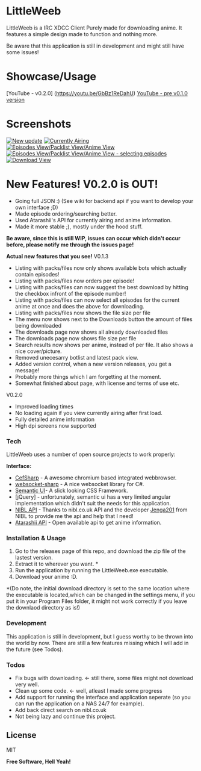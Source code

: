 # LittleWeeb

LittleWeeb is a IRC XDCC Client Purely made for downloading anime. It features a simple design made to function and nothing more.

Be aware that this application is still in development and might still have some issues!

# Showcase/Usage
[YouTube - v0.2.0] (https://youtu.be/GbBz1ReDahU)
[YouTube - pre v0.1.0 version](https://www.youtube.com/watch?v=yJjL9wQEEEQ)

# Screenshots
[![New update](https://i.imgur.com/2fAyiopl.png)](https://i.imgur.com/2fAyiop.png)
[![Currently Airing](https://i.imgur.com/H6dzjgll.png)](https://i.imgur.com/H6dzjgl.png)
[![Episodes View/Packlist View/Anime View](https://i.imgur.com/WpJcwvXl.png)](https://i.imgur.com/WpJcwvX.png)
[![Episodes View/Packlist View/Anime View - selecting episodes](https://i.imgur.com/eARK88Rl.png)](https://i.imgur.com/eARK88R.png)
[![Download View](https://i.imgur.com/x7afYadl.png)](https://i.imgur.com/x7afYad.png)

# New Features! V0.2.0 is OUT!
- Going full JSON :)  (See wiki for backend api if you want to develop your own interface ;D)
- Made episode ordering/searching better.
- Used Atarashii's API for currently airing and anime information.
- Made it more stable ;), mostly under the hood stuff. 
 
**Be aware, since this is still WIP, issues can occur which didn't occur before, please notify me through the issues page!**

**Actual new features that you see!**
V0.1.3
- Listing with packs/files now only shows available bots which actually contain episodes!
- Listing with packs/files now orders per episode!
- Listing with packs/files can now suggest the best download by hitting the checkbox infront of the episode number!
- Listing with packs/files can now select all episodes for the current anime at once and does the above for downloading.
- Listing with packs/files now shows the file size per file
- The menu now shows next to the Downloads button the amount of files being downloaded
- The downloads page now shows all already downloaded files
- The downloads page now shows file size per file
- Search results now shows per anime, instead of per file. It also shows a nice cover/picture.
- Removed unecesarry botlist and latest pack view.
- Added version control, when a new version releases, you get a message!
- Probably more things which I am forgetting at the moment.
- Somewhat finished about page, with license and terms of use etc.

V0.2.0
- Improved loading times
- No loading again if you view currently airing after first load.
- Fully detailed anime information
- High dpi screens now supported



### Tech

LittleWeeb uses a number of open source projects to work properly:

**Interface:**
* [CefSharp](https://cefsharp.github.io/) - A awesome chromium based integrated webbrowser.
* [websocket-sharp](http://sta.github.io/websocket-sharp/) - A nice websocket library for C#.
* [Semantic UI](https://semantic-ui.com/)- A slick looking CSS Framework.
* [jQuery] - unfortunately, semantic ui has a very limited angular implementation which didn't suit the needs for this application.
* [NIBL API](https://api.nibl.co.uk:8080/swagger-ui.html) - Thanks to nibl.co.uk API and the developer [Jenga201](https://github.com/jenga201) from NIBL to provide me the api and help that I need!
* [Atarashii API](https://atarashii.toshocat.com/docs/) - Open available api to get anime information.


### Installation & Usage

1. Go to the releases page of this repo, and download the zip file of the lastest version.
2. Extract it to wherever you want. * 
3. Run the application by running the LittleWeeb.exe executable.
4. Download your anime :D.

*(Do note, the initial download directory is set to the same location where the executable is located,which can be changed in the settings menu, if you put it in your Program Files folder, it might not work correctly if you leave the downlaod directory as is!)

### Development

This application is still in development, but I guess worthy to be thrown into the world by now. There are still a few features missing which I will add in the future (see Todos). 


### Todos

 - Fix bugs with downloading. <- still there, some files might not download very well.
 - Clean up some code. <- well, atleast I made some progress
 - Add support for running the interface and application seperate (so you can run the application on a NAS 24/7 for example).
 - Add back direct search on nibl.co.uk
 - Not being lazy and continue this project.

License
----

MIT

**Free Software, Hell Yeah!**
